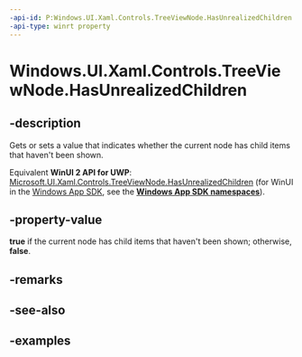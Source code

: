 ```yaml
---
-api-id: P:Windows.UI.Xaml.Controls.TreeViewNode.HasUnrealizedChildren
-api-type: winrt property
---
```


<!-- Property syntax.
public bool HasUnrealizedChildren { get;  set; }
-->

# Windows.UI.Xaml.Controls.TreeViewNode.HasUnrealizedChildren

## -description

Gets or sets a value that indicates whether the current node has child items that haven't been shown.

Equivalent **WinUI 2 API for UWP**: [Microsoft.UI.Xaml.Controls.TreeViewNode.HasUnrealizedChildren](/windows/winui/api/microsoft.ui.xaml.controls.treeviewnode.hasunrealizedchildren) (for WinUI in the [Windows App SDK](/windows/apps/windows-app-sdk/), see the **[Windows App SDK namespaces](/windows/windows-app-sdk/api/winrt/)**).

## -property-value

**true** if the current node has child items that haven't been shown; otherwise, **false**.

## -remarks

## -see-also

## -examples

